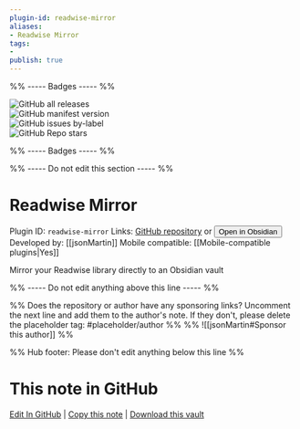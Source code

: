 ```yaml
---
plugin-id: readwise-mirror
aliases:
- Readwise Mirror
tags: 
- 
publish: true
---
```


%% ----- Badges ----- %%

![GitHub all releases](https://img.shields.io/github/downloads/jsonMartin/readwise-mirror/total?color=573E7A&logo=github&style=for-the-badge)   
![GitHub manifest version](https://img.shields.io/github/manifest-json/v/jsonMartin/readwise-mirror?color=573E7A&logo=github&style=for-the-badge)   
![GitHub issues by-label](https://img.shields.io/github/issues/jsonMartin/readwise-mirror/help%20wanted?color=573E7A&logo=github&style=for-the-badge)   
![GitHub Repo stars](https://img.shields.io/github/stars/jsonMartin/readwise-mirror?color=573E7A&logo=github&style=for-the-badge)

%% ----- Badges ----- %%

%% ----- Do not edit this section ----- %%

# Readwise Mirror

Plugin ID: `readwise-mirror`
Links: [GitHub repository](https://github.com/jsonMartin/readwise-mirror) or [<button id=HH>Open in Obsidian</button>](obsidian://show-plugin?id=readwise-mirror)
Developed by: [[jsonMartin]]
Mobile compatible: [[Mobile-compatible plugins|Yes]]

Mirror your Readwise library directly to an Obsidian vault

%% ----- Do not edit anything above this line ----- %% 

%% Does the repository or author have any sponsoring links? Uncomment the next line and add them to the author's note. If they don't, please delete the placeholder tag: #placeholder/author %%
%% ![[jsonMartin#Sponsor this author]] %%

%% Hub footer: Please don't edit anything below this line %%

# This note in GitHub

<span class="git-footer">[Edit In GitHub](https://github.dev/obsidian-community/obsidian-hub/blob/main/02%20-%20Community%20Expansions/02.05%20All%20Community%20Expansions/Plugins/readwise-mirror.md "git-hub-edit-note") | [Copy this note](https://raw.githubusercontent.com/obsidian-community/obsidian-hub/main/02%20-%20Community%20Expansions/02.05%20All%20Community%20Expansions/Plugins/readwise-mirror.md "git-hub-copy-note") | [Download this vault](https://github.com/obsidian-community/obsidian-hub/archive/refs/heads/main.zip "git-hub-download-vault") </span>
